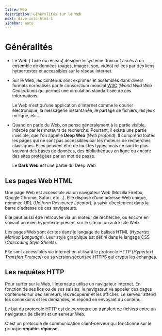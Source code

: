 ```yaml
---
title: Web
description: Généralités sur le Web
next: dive-into-html-1
sidebar: auto
---
```



# Généralités

+ Le Web ( Toile ou réseau) désigne le système donnant accès à un ensemble de données (pages, images,
son,
 vidéo) reliées par des liens hytpertextes et accessibles sur le réseau internet.
+ Sur le Web, les contenus sont exprimés et assemblés dans divers formats normalisés par le consorstium mondial [W3C](https://www.w3.org/) (*World Wild Web Consortium*) qui permet une circulation standartisée de ces informations.

    Le Web n'est qu'une application d'internet comme le courier électronique, la messagerie instantanée, le partage de fichiers, les jeux en ligne, etc...

+ Quand on parle du Web, on pense généralement à la partie visible, indexée par les moteurs de recherche. Pourtant, il existe une partie invisible, que l'on appelle **Deep Web** (*Web profond*). Il comprend toutes les pages qui ne sont pas accessibles par les moteurs de recherches classiques. Elles peuvent être de tout les types, mais ce sont le plus souvent des bases de données, des bibliothèques en ligne ou encore des sites protégées par un mot de passe.

    Le **Dark Web** est une partie du Deep Web

## Les pages Web HTML

Une page Web est accessible via un navigateur Web (Mozilla Firefox, Google Chrome, Safari, etc...).
Elle dispose d'une adresse Web unique, nommée URL (*Uniform Ressource Locator*), à saisir
directement dans la barre d'adresse de ces navigateurs.

Elle peut aussi être retrouvée via un moteur de recherche, ou encore en suivant un mien hypertexte présent sur le site ou un autre site Web.

Les pages Web sont écrites dans le langage de balises HTML (*Hypertex Markup Language*).
Leur style graphique est défini dans le langage CSS (*Cascading Style Sheets*).

Elle sont accessibles via internet en utilisant le protocole HTTP (*Hypertext Transfert Protocol*)
ou sa version sécurisée HTTPS qui crypte les échanges.

## Les requêtes HTTP

Pour surfer sur le Web, l'internaute utilise un navigateur internet. En fonction de ses lics ou de ses saisies, le navigateur va appeler des pages contenues sur des serveurs, les récupérer et les afficher. Le serveur attend les connexions et les demandes, et répond en envoyant du contenu.

Le but du protocole HTTP est de permettre un transfert de fichiers entre un navigateur (le client) et un serveur Web.

C'est un protocole de communication client-serveur qui fonctionne sur le principe **requête-réponse**.